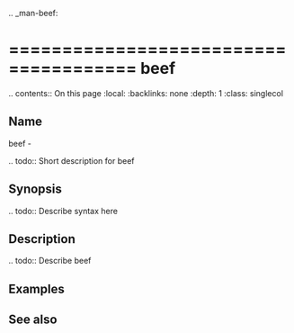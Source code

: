 .. _man-beef:

======================================
beef
======================================

.. contents:: On this page
    :local:
    :backlinks: none
    :depth: 1
    :class: singlecol

Name
----
beef - 

.. todo::
    Short description for beef

Synopsis
--------
.. todo::
   Describe syntax here

Description
-----------
.. todo::
    Describe beef

Examples
--------

See also
--------

